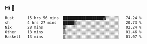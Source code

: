 ### Hi 👋

<!--START_SECTION:waka-->

```txt
Rust      15 hrs 56 mins  ██████████████████▓░░░░░░   74.24 %
sh        4 hrs 27 mins   █████▒░░░░░░░░░░░░░░░░░░░   20.73 %
Nix       28 mins         ▓░░░░░░░░░░░░░░░░░░░░░░░░   02.24 %
Other     18 mins         ▒░░░░░░░░░░░░░░░░░░░░░░░░   01.46 %
Haskell   13 mins         ▒░░░░░░░░░░░░░░░░░░░░░░░░   01.07 %
```

<!--END_SECTION:waka-->
